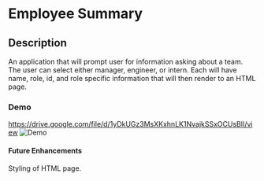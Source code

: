 # Employee Summary

## Description
An application that will prompt user for information asking about a team. The user can select either manager, engineer, or intern. Each will have name, role, id, and role specific information that will then render to an HTML page.

### Demo
https://drive.google.com/file/d/1yDkUGz3MsXKxhnLK1NvajkSSxOCUsBlI/view
![Demo](Employee-Summary.gif)

#### Future Enhancements
Styling of HTML page.
